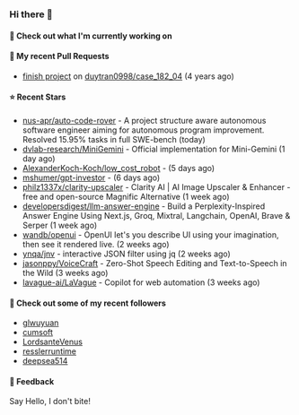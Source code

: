 ### Hi there 👋

#### 👷 Check out what I'm currently working on

#### 🔨 My recent Pull Requests

- [finish project](https://github.com/duytran0998/case_182_04/pull/1) on [duytran0998/case_182_04](https://github.com/duytran0998/case_182_04) (4 years ago)

#### ⭐ Recent Stars

- [nus-apr/auto-code-rover](https://github.com/nus-apr/auto-code-rover) - A project structure aware autonomous software engineer aiming for autonomous program improvement. Resolved 15.95% tasks in full SWE-bench (today)
- [dvlab-research/MiniGemini](https://github.com/dvlab-research/MiniGemini) - Official implementation for Mini-Gemini (1 day ago)
- [AlexanderKoch-Koch/low_cost_robot](https://github.com/AlexanderKoch-Koch/low_cost_robot) -  (5 days ago)
- [mshumer/gpt-investor](https://github.com/mshumer/gpt-investor) -  (6 days ago)
- [philz1337x/clarity-upscaler](https://github.com/philz1337x/clarity-upscaler) - Clarity AI | AI Image Upscaler &amp; Enhancer - free and open-source Magnific Alternative (1 week ago)
- [developersdigest/llm-answer-engine](https://github.com/developersdigest/llm-answer-engine) - Build a Perplexity-Inspired Answer Engine Using Next.js, Groq, Mixtral, Langchain, OpenAI, Brave &amp; Serper (1 week ago)
- [wandb/openui](https://github.com/wandb/openui) - OpenUI let&#39;s you describe UI using your imagination, then see it rendered live. (2 weeks ago)
- [ynqa/jnv](https://github.com/ynqa/jnv) - interactive JSON filter using jq (2 weeks ago)
- [jasonppy/VoiceCraft](https://github.com/jasonppy/VoiceCraft) - Zero-Shot Speech Editing and Text-to-Speech in the Wild (3 weeks ago)
- [lavague-ai/LaVague](https://github.com/lavague-ai/LaVague) - Copilot for web automation (3 weeks ago)

#### 👯 Check out some of my recent followers

- [glwuyuan](https://github.com/glwuyuan)
- [cumsoft](https://github.com/cumsoft)
- [LordsanteVenus](https://github.com/LordsanteVenus)
- [resslerruntime](https://github.com/resslerruntime)
- [deepsea514](https://github.com/deepsea514)

#### 💬 Feedback

Say Hello, I don't bite!